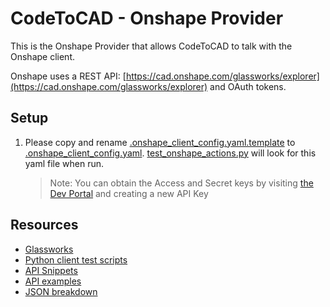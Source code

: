 # CodeToCAD - Onshape Provider

This is the Onshape Provider that allows CodeToCAD to talk with the Onshape client.

Onshape uses a REST API: [https://cad.onshape.com/glassworks/explorer](https://cad.onshape.com/glassworks/explorer) and OAuth tokens.

## Setup

1. Please copy and rename [.onshape_client_config.yaml.template](./.onshape_client_config.yaml.template) to [.onshape_client_config.yaml](./.onshape_client_config.yaml). [test_onshape_actions.py](../../tests_integration/test_onshape_actions.py) will look for this yaml file when run.

    > Note: You can obtain the Access and Secret keys by visiting [the Dev Portal](https://dev-portal.onshape.com/keys) and creating a new API Key

## Resources

- [Glassworks](https://cad.onshape.com/glassworks/explorer?_gl=1*qvs0kd*_gcl_au*MTg4NTIyNDI0OS4xNjg1ODExMDM3#/PartStudio)
- [Python client test scripts](https://github.com/onshape-public/onshape-clients/tree/master/python/test)
- [API Snippets](https://github.com/PTC-Education/PTC-API-Playground)
- [API examples](https://onshape-public.github.io/docs/api-adv/featureaccess/#example-1)
- [JSON breakdown](https://onshape-public.github.io/docs/app-dev/structuredstorage/)